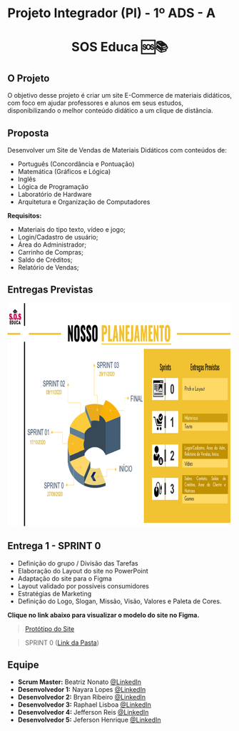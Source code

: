# Projeto Integrador (PI) - 1º ADS - A


<h1 align="center"> SOS Educa  🆘📚 </h1>


## O Projeto
O objetivo desse projeto é criar um site E-Commerce de materiais didáticos, com foco em ajudar professores e alunos em seus estudos, disponibilizando o melhor conteúdo didático a um clique de distância.

## Proposta
Desenvolver um Site de Vendas de Materiais Didáticos com conteúdos de:

* Português (Concordância e Pontuação)
* Matemática (Gráficos e Lógica)
* Inglês
* Lógica de Programação
* Laboratório de Hardware
* Arquitetura e Organização de Computadores

**Requisitos:**
* Materiais do tipo texto, vídeo e jogo;
* Login/Cadastro de usuário;
* Área do Administrador;
* Carrinho de Compras;
* Saldo de Créditos;
* Relatório de Vendas;

## Entregas Previstas

<img src = "/Sprint_0/Planejamento.png" width="500" height="500" />

## Entrega 1 - SPRINT 0
* Definição do grupo / Divisão das Tarefas
* Elaboração do Layout do site no PowerPoint
* Adaptação do site para o Figma
* Layout validado por possíveis consumidores
* Estratégias de Marketing
* Definição do Logo, Slogan, Missão, Visão, Valores e Paleta de Cores.

**Clique no link abaixo para visualizar o modelo do site no Figma.**  
> [Protótipo do Site](https://www.figma.com/proto/IxIHeo1bBkB5B3z1DoVQIN/PI-Fatec?node-id=1%3A7&scaling=scale-down-width&hide-ui=1)

> SPRINT 0 ([Link da Pasta](https://github.com/Grupo-1-2020-PI-FATEC-ADS/SOS-EDUCA/tree/master/Sprint_0))

## Equipe
* **Scrum Master:** Beatriz Nonato [@LinkedIn](https://www.linkedin.com/in/beatriz-nonato-aa11017a/)
* **Desenvolvedor 1:** Nayara Lopes [@LinkedIn](https://www.linkedin.com/in/nayara-suelen-382420137/)
* **Desenvolvedor 2:** Bryan Ribeiro [@LinkedIn](https://www.linkedin.com/in/bryanrribeiro/)
* **Desenvolvedor 3:** Raphael Lisboa [@LinkedIn](https://www.linkedin.com/in/raphael-lisboa-7b3597187/)
* **Desenvolvedor 4:** Jefferson Reis [@LinkedIn](https://www.linkedin.com/in/jefferson-silva-94b94218)
* **Desenvolvedor 5:** Jeferson Henrique [@LinkedIn](https://www.linkedin.com/in/jeferson-silva-249884149/)
